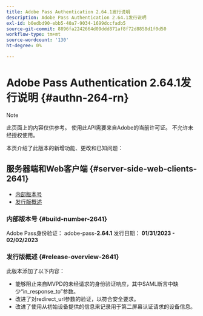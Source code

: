 ```yaml
---
title: Adobe Pass Authentication 2.64.1发行说明
description: Adobe Pass Authentication 2.64.1发行说明
exl-id: b0edbd90-ebb5-40a7-9034-1699dccfadb5
source-git-commit: 8896fa2242664d09ddd871af8f72d8858d1f0d50
workflow-type: tm+mt
source-wordcount: '130'
ht-degree: 0%

---
```


# Adobe Pass Authentication 2.64.1发行说明 {#authn-264-rn}

>[!NOTE]
>
>此页面上的内容仅供参考。 使用此API需要来自Adobe的当前许可证。 不允许未经授权使用。

本页介绍了此版本的新增功能、更改和已知问题：

## 服务器端和Web客户端 {#server-side-web-clients-2641}

* [内部版本号](#build-number-2641)
* [发行版概述](#release-overview-2641)

### 内部版本号 {#build-number-2641}

Adobe Pass身份验证： adobe-pass-**2.64.1**
发行日期： **01/31/2023 - 02/02/2023**

### 发行版概述 {#release-overview-2641}

此版本添加了以下内容：

* 能够阻止来自MVPD的未经请求的身份验证响应，其中SAML断言中缺少“in_response_to”参数。
* 改进了对redirect_url参数的验证，以符合安全要求。
* 改进了使用从初始设备提供的信息来记录用于第二屏幕认证请求的设备信息。
